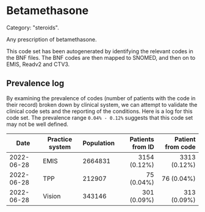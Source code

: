 # Betamethasone

Category: "steroids".

Any prescription of betamethasone.

This code set has been autogenerated by identifying the relevant codes in the BNF files. The BNF codes are then mapped to SNOMED, and then on to EMIS, Readv2 and CTV3.

## Prevalence log

By examining the prevalence of codes (number of patients with the code in their record) broken down by clinical system, we can attempt to validate the clinical code sets and the reporting of the conditions. Here is a log for this code set. The prevalence range `0.04% - 0.12%` suggests that this code set may not be well defined.

| Date       | Practice system | Population | Patients from ID | Patient from code |
| ---------- | --------------- | ---------- | ---------------: | ----------------: |
| 2022-06-28 | EMIS            | 2664831    |     3154 (0.12%) |      3313 (0.12%) |
| 2022-06-28 | TPP             | 212907     |       75 (0.04%) |        76 (0.04%) |
| 2022-06-28 | Vision          | 343146     |      301 (0.09%) |       313 (0.09%) |
